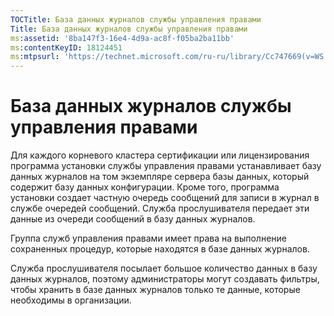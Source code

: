 ```yaml
---
TOCTitle: База данных журналов службы управления правами
Title: База данных журналов службы управления правами
ms:assetid: '8ba147f3-16e4-4d9a-ac8f-f05ba2ba11bb'
ms:contentKeyID: 18124451
ms:mtpsurl: 'https://technet.microsoft.com/ru-ru/library/Cc747669(v=WS.10)'
---
```


База данных журналов службы управления правами
==============================================

Для каждого корневого кластера сертификации или лицензирования программа установки службы управления правами устанавливает базу данных журналов на том экземпляре сервера базы данных, который содержит базу данных конфигурации. Кроме того, программа установки создает частную очередь сообщений для записи в журнал в службе очередей сообщений. Служба прослушивателя передает эти данные из очереди сообщений в базу данных журналов.

Группа служб управления правами имеет права на выполнение сохраненных процедур, которые находятся в базе данных журналов.

Служба прослушивателя посылает большое количество данных в базу данных журналов, поэтому администраторы могут создавать фильтры, чтобы хранить в базе данных журналов только те данные, которые необходимы в организации.
